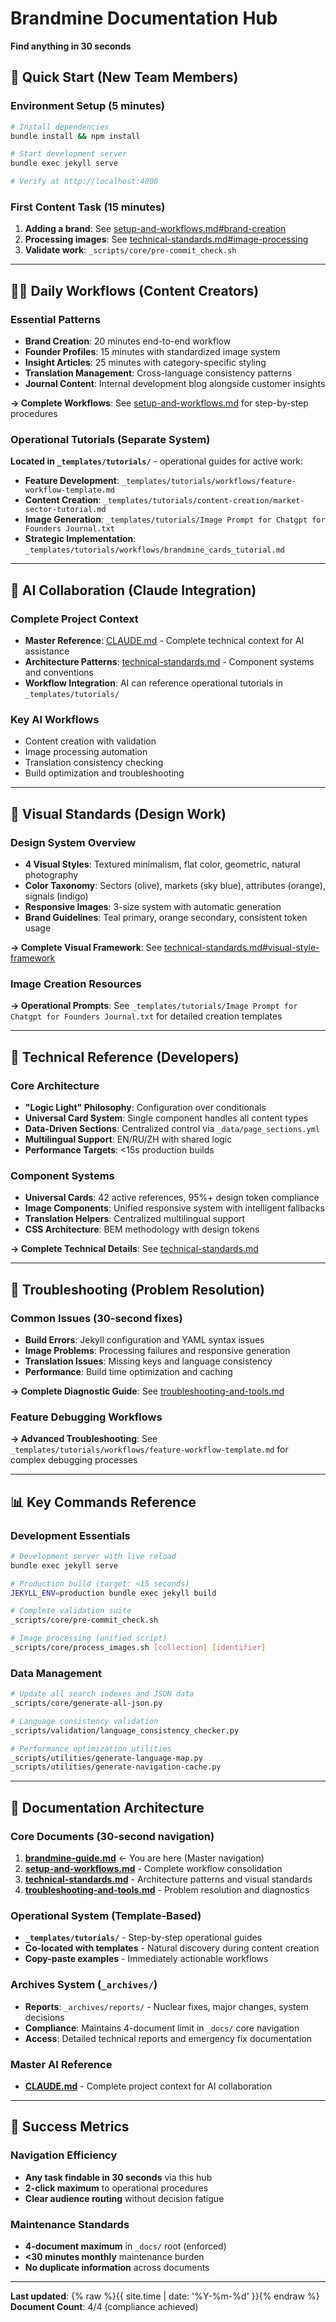 # Brandmine Documentation Hub
**Find anything in 30 seconds**

## 🚀 Quick Start (New Team Members)

### Environment Setup (5 minutes)
```bash
# Install dependencies
bundle install && npm install

# Start development server
bundle exec jekyll serve

# Verify at http://localhost:4000
```

### First Content Task (15 minutes)
1. **Adding a brand**: See [setup-and-workflows.md#brand-creation](setup-and-workflows.md#brand-creation)
2. **Processing images**: See [technical-standards.md#image-processing](technical-standards.md#image-processing)
3. **Validate work**: `_scripts/core/pre-commit_check.sh`

---

## 👩‍💻 Daily Workflows (Content Creators)

### Essential Patterns
- **Brand Creation**: 20 minutes end-to-end workflow
- **Founder Profiles**: 15 minutes with standardized image system
- **Insight Articles**: 25 minutes with category-specific styling
- **Translation Management**: Cross-language consistency patterns
- **Journal Content**: Internal development blog alongside customer insights

**→ Complete Workflows**: See [setup-and-workflows.md](setup-and-workflows.md) for step-by-step procedures

### Operational Tutorials (Separate System)
**Located in `_templates/tutorials/`** - operational guides for active work:
- **Feature Development**: `_templates/tutorials/workflows/feature-workflow-template.md`
- **Content Creation**: `_templates/tutorials/content-creation/market-sector-tutorial.md`
- **Image Generation**: `_templates/tutorials/Image Prompt for Chatgpt for Founders Journal.txt`
- **Strategic Implementation**: `_templates/tutorials/workflows/brandmine_cards_tutorial.md`

---

## 🤖 AI Collaboration (Claude Integration)

### Complete Project Context
- **Master Reference**: [CLAUDE.md](../CLAUDE.md) - Complete technical context for AI assistance
- **Architecture Patterns**: [technical-standards.md](technical-standards.md) - Component systems and conventions
- **Workflow Integration**: AI can reference operational tutorials in `_templates/tutorials/`

### Key AI Workflows
- Content creation with validation
- Image processing automation
- Translation consistency checking
- Build optimization and troubleshooting

---

## 🎨 Visual Standards (Design Work)

### Design System Overview
- **4 Visual Styles**: Textured minimalism, flat color, geometric, natural photography
- **Color Taxonomy**: Sectors (olive), markets (sky blue), attributes (orange), signals (indigo)
- **Responsive Images**: 3-size system with automatic generation
- **Brand Guidelines**: Teal primary, orange secondary, consistent token usage

**→ Complete Visual Framework**: See [technical-standards.md#visual-style-framework](technical-standards.md#visual-style-framework)

### Image Creation Resources
**→ Operational Prompts**: See `_templates/tutorials/Image Prompt for Chatgpt for Founders Journal.txt` for detailed creation templates

---

## 🔧 Technical Reference (Developers)

### Core Architecture
- **"Logic Light" Philosophy**: Configuration over conditionals
- **Universal Card System**: Single component handles all content types
- **Data-Driven Sections**: Centralized control via `_data/page_sections.yml`
- **Multilingual Support**: EN/RU/ZH with shared logic
- **Performance Targets**: <15s production builds

### Component Systems
- **Universal Cards**: 42 active references, 95%+ design token compliance
- **Image Components**: Unified responsive system with intelligent fallbacks
- **Translation Helpers**: Centralized multilingual support
- **CSS Architecture**: BEM methodology with design tokens

**→ Complete Technical Details**: See [technical-standards.md](technical-standards.md)

---

## 🚨 Troubleshooting (Problem Resolution)

### Common Issues (30-second fixes)
- **Build Errors**: Jekyll configuration and YAML syntax issues
- **Image Problems**: Processing failures and responsive generation
- **Translation Issues**: Missing keys and language consistency
- **Performance**: Build time optimization and caching

**→ Complete Diagnostic Guide**: See [troubleshooting-and-tools.md](troubleshooting-and-tools.md)

### Feature Debugging Workflows
**→ Advanced Troubleshooting**: See `_templates/tutorials/workflows/feature-workflow-template.md` for complex debugging processes

---

## 📊 Key Commands Reference

### Development Essentials
```bash
# Development server with live reload
bundle exec jekyll serve

# Production build (target: <15 seconds)
JEKYLL_ENV=production bundle exec jekyll build

# Complete validation suite
_scripts/core/pre-commit_check.sh

# Image processing (unified script)
_scripts/core/process_images.sh [collection] [identifier]
```

### Data Management
```bash
# Update all search indexes and JSON data
_scripts/core/generate-all-json.py

# Language consistency validation
_scripts/validation/language_consistency_checker.py

# Performance optimization utilities
_scripts/utilities/generate-language-map.py
_scripts/utilities/generate-navigation-cache.py
```

---

## 📏 Documentation Architecture

### Core Documents (30-second navigation)
1. **[brandmine-guide.md](brandmine-guide.md)** ← You are here (Master navigation)
2. **[setup-and-workflows.md](setup-and-workflows.md)** - Complete workflow consolidation
3. **[technical-standards.md](technical-standards.md)** - Architecture patterns and visual standards
4. **[troubleshooting-and-tools.md](troubleshooting-and-tools.md)** - Problem resolution and diagnostics

### Operational System (Template-Based)
- **`_templates/tutorials/`** - Step-by-step operational guides
- **Co-located with templates** - Natural discovery during content creation
- **Copy-paste examples** - Immediately actionable workflows

### Archives System (`_archives/`)
- **Reports**: `_archives/reports/` - Nuclear fixes, major changes, system decisions
- **Compliance**: Maintains 4-document limit in `_docs/` core navigation
- **Access**: Detailed technical reports and emergency fix documentation

### Master AI Reference
- **[CLAUDE.md](../CLAUDE.md)** - Complete project context for AI collaboration

---

## 🎯 Success Metrics

### Navigation Efficiency
- **Any task findable in 30 seconds** via this hub
- **2-click maximum** to operational procedures
- **Clear audience routing** without decision fatigue

### Maintenance Standards
- **4-document maximum** in `_docs/` root (enforced)
- **<30 minutes monthly** maintenance burden
- **No duplicate information** across documents

---

**Last updated**: {% raw %}{{ site.time | date: '%Y-%m-%d' }}{% endraw %}
**Document Count**: 4/4 (compliance achieved)
